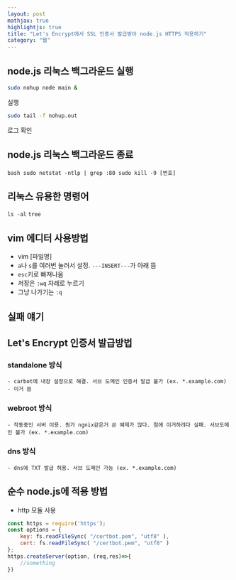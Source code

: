 ```yaml
---
layout: post
mathjax: true
highlightjs: true
title: "Let's Encrypt에서 SSL 인증서 발급받아 node.js HTTPS 적용하기"
category: "웹"
---
```


## node.js 리눅스 백그라운드 실행
```bash
sudo nohup node main & 
```
실행
```bash
sudo tail -f nohup.out
```
로그 확인
## node.js 리눅스 백그라운드 종료
`bash
sudo netstat -ntlp | grep :80
sudo kill -9 [번호]
`

## 리눅스 유용한 명령어
`ls -al`
`tree`
## vim 에디터 사용방법
- vim \[파일명\]
- `a`나 `s`를 여러번 눌러서 설정. `---INSERT---`가 아래 뜸
- `esc`키로 빠져나옴
- 저장은 `:wq` 차례로 누르기
- 그냥 나가기는 `:q` 
## 실패 얘기
## Let's Encrypt 인증서 발급방법
### standalone 방식
    - carbot에 내장 설정으로 해결. 서브 도메인 인증서 발급 불가 (ex. *.example.com)
    - 이거 씀
### webroot  방식
    - 작동중인 서버 이용. 뭔가 ngnix같은거 쓴 예제가 많다. 첨에 이거하려다 실패. 서브도메인 불가 (ex. *.example.com)
### dns  방식
    - dns에 TXT 발급 허용. 서브 도메인 가능 (ex. *.example.com)
## 순수 node.js에 적용 방법
- http 모듈 사용
```js
const https = require('https');
const options = {
    key: fs.readFileSync( "/certbot.pem", "utf8" ),
    cert: fs.readFileSync( "/certbot.pem", "utf8" )
};
https.createServer(option, (req,res)=>{
    //something
})
```